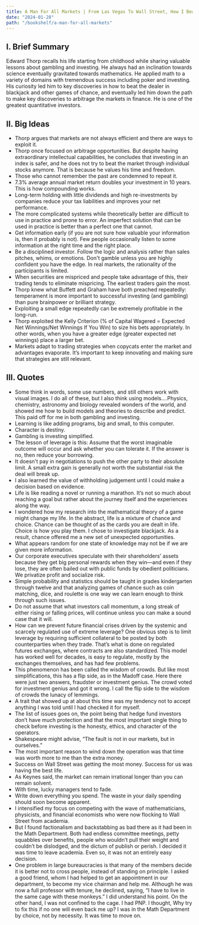 ```yaml
---
title: A Man For All Markets | From Las Vegas To Wall Street, How I Beat The Dealer & The Market by Edward O. Thorp
date: "2024-01-28"
path: "/bookshelf/a-man-for-all-markets"
---
```


## I. Brief Summary
Edward Thorp recalls his life starting from childhood while sharing valuable lessons about gambling and investing. He always had an inclination towards science eventually gravitated towards mathematics. He applied math to a variety of domains with tremendous success including poker and investing. His curiosity led him to key discoveries in how to beat the dealer in blackjack and other games of chance, and eventually led him down the path to make key discoveries to arbitrage the markets in finance. He is one of the greatest quantitative investors.

## II. Big Ideas
- Thorp argues that markets are not always efficient and there are ways to exploit it.
- Thorp once focused on arbitrage opportunities. But despite having extraordinary intellectual capabilities, he concludes that investing in an index is safer, and he does not try to beat the market through individual stocks anymore. That is because he values his time and freedom.
- Those who cannot remember the past are condemned to repeat it.
- 7.3% average annual market return doubles your investment in 10 years. This is how compounding works.
- Long-term holding with little dividends and high re-investments by companies reduce your tax liabilities and improves your net performance.
- The more complicated systems while theoretically better are difficult to use in practice and prone to error. An imperfect solution that can be used in practice is better than a perfect one that cannot.
- Get information early (if you are not sure how valuable your information is, then it probably is not). Few people occasionally listen to some information at the right time and the right place.
- Be a disciplined investor. Follow the logic and analysis rather than sales pitches, whims, or emotions. Don't gamble unless you are highly confident you have the edge. In real markets, the rationality of the participants is limited.
- When securities are mispriced and people take advantage of this, their trading tends to eliminate mispricing. The earliest traders gain the most.
- Thorp knew what Buffett and Graham have both preached repeatedly: temperament is more important to successful investing (and gambling) than pure brainpower or brilliant strategy.
- Exploiting a small edge repeatedly can be extremely profitable in the long-run. 
- Thorp exploited the Kelly Criterion (% of Capital Wagered = Expected Net Winnings/Net Winnings If You Win) to size his bets appropriately. In other words, when you have a greater edge (greater expected net winnings) place a larger bet.
- Markets adapt to trading strategies when copycats enter the market and advantages evaporate. It’s important to keep innovating and making sure that strategies are still relevant.

## III. Quotes
- Some think in words, some use numbers, and still others work with visual images. I do all of these, but I also think using models....Physics, chemistry, astronomy and biology revealed wonders of the world, and showed me how to build models and theories to describe and predict. This paid off for me in both gambling and investing.
- Learning is like adding programs, big and small, to this computer.
- Character is destiny.
- Gambling is investing simplified.
- The lesson of leverage is this: Assume that the worst imaginable outcome will occur and ask whether you can tolerate it. If the answer is no, then reduce your borrowing.
- It doesn't pay in negotiations to push the other party to their absolute limit. A small extra gain is generally not worth the substantial risk the deal will break up.
- I also learned the value of withholding judgement until I could make a decision based on evidence.
- Life is like reading a novel or running a marathon. It’s not so much about reaching a goal but rather about the journey itself and the experiences along the way.
- I wondered how my research into the mathematical theory of a game might change my life. In the abstract, life is a mixture of chance and choice. Chance can be thought of as the cards you are dealt in life. Choice is how you play them. I chose to investigate blackjack. As a result, chance offered me a new set of unexpected opportunities.
- What appears random for one state of knowledge may not be if we are given more information.
- Our corporate executives speculate with their shareholders’ assets because they get big personal rewards when they win—and even if they lose, they are often bailed out with public funds by obedient politicians. We privatize profit and socialize risk. 
- Simple probability and statistics should be taught in grades kindergarten through twelve and that analyzing games of chance such as coin matching, dice, and roulette is one way we can learn enough to think through such issues.
- Do not assume that what investors call momentum, a long streak of either rising or falling prices, will continue unless you can make a sound case that it will.
- How can we prevent future financial crises driven by the systemic and scarcely regulated use of extreme leverage? One obvious step is to limit leverage by requiring sufficient collateral to be posted by both counterparties when they trade. That’s what is done on regulated futures exchanges, where contracts are also standardized. This model has worked well for decades, is easy to regulate, mostly by the exchanges themselves, and has had few problems.
- This phenomenon has been called the wisdom of crowds. But like most simplifications, this has a flip side, as in the Madoff case. Here there were just two answers, fraudster or investment genius. The crowd voted for investment genius and got it wrong. I call the flip side to the wisdom of crowds the lunacy of lemmings.
- A trait that showed up at about this time was my tendency not to accept anything I was told until I had checked it for myself.
- The list of issues goes on, the point being that hedge fund investors don’t have much protection and that the most important single thing to check before investing is the honesty, ethics, and character of the operators.
- Shakespeare might advise, “The fault is not in our markets, but in ourselves.”
- The most important reason to wind down the operation was that time was worth more to me than the extra money.
- Success on Wall Street was getting the most money. Success for us was having the best life.
- As Keynes said, the market can remain irrational longer than you can remain solvent.
- With time, lucky managers tend to fade.
- Write down everything you spend. The waste in your daily spending should soon become apparent.
- I intensified my focus on competing with the wave of mathematicians, physicists, and financial economists who were now flocking to Wall Street from academia.
- But I found factionalism and backstabbing as bad there as it had been in the Math Department. Both had endless committee meetings, petty squabbles over benefits, people who wouldn’t pull their weight and couldn’t be dislodged, and the dictum of publish or perish. I decided it was time to leave academia. Even so, it was not an entirely easy decision.
- One problem in large bureaucracies is that many of the members decide it is better not to cross people, instead of standing on principle. I asked a good friend, whom I had helped to get an appointment in our department, to become my vice chairman and help me. Although he was now a full professor with tenure, he declined, saying, “I have to live in the same cage with these monkeys.” I did understand his point. On the other hand, I was not confined to the cage. I had PNP. I thought, Why try to fix this if no one will even back me up? I was in the Math Department by choice, not by necessity. It was time to move on.